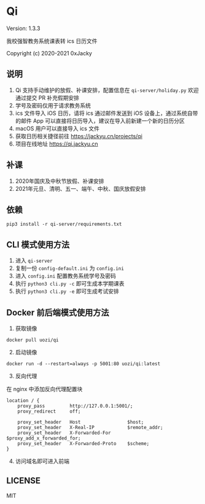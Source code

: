 # Qi
Version: 1.3.3

我校强智教务系统课表转 ics 日历文件

Copyright (c) 2020-2021 0xJacky


## 说明
1. Qi 支持手动维护的放假、补课安排，配置信息在 `qi-server/holiday.py` 欢迎通过提交 PR 补充假期安排
2. 学号及密码仅用于请求教务系统
3. ics 文件导入 iOS 日历，请将 ics 通过邮件发送到 iOS 设备上，通过系统自带的邮件 App 可以直接将日历导入，建议在导入前新建一个新的日历分区
4. macOS 用户可以直接导入 ics 文件
5. 获取日历相关捷径前往 https://jackyu.cn/projects/qi
6. 项目在线地址 https://qi.jackyu.cn

## 补课
1. 2020年国庆及中秋节放假、补课安排
2. 2021年元旦、清明、五一、端午、中秋、国庆放假安排

## 依赖
```
pip3 install -r qi-server/requirements.txt
```

## CLI 模式使用方法
1. 进入 `qi-server`
2. 复制一份 `config-default.ini` 为 `config.ini`
3. 进入 `config.ini` 配置教务系统学号及密码
4. 执行 `python3 cli.py -c` 即可生成本学期课表
5. 执行 `python3 cli.py -e` 即可生成考试安排


## Docker 前后端模式使用方法
1. 获取镜像
```
docker pull uozi/qi
```
2. 启动镜像
```
docker run -d --restart=always -p 5001:80 uozi/qi:latest
```
3. 反向代理

在 nginx 中添加反向代理配置块
```
location / {
	proxy_pass         http://127.0.0.1:5001/;
	proxy_redirect     off;

	proxy_set_header   Host                 $host;
	proxy_set_header   X-Real-IP            $remote_addr;
	proxy_set_header   X-Forwarded-For      $proxy_add_x_forwarded_for;
	proxy_set_header   X-Forwarded-Proto    $scheme;
}
```

4. 访问域名即可进入前端

## LICENSE
MIT
